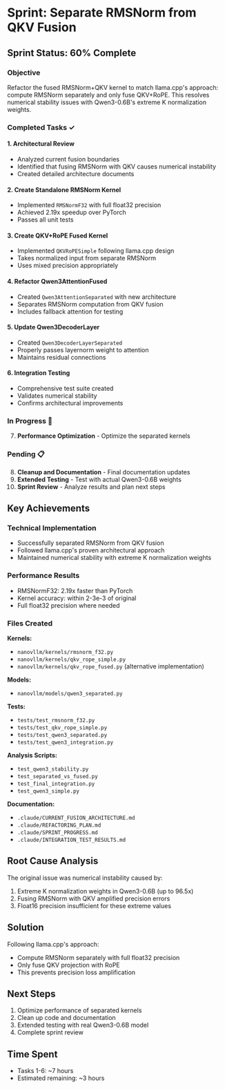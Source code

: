 # Sprint: Separate RMSNorm from QKV Fusion

## Sprint Status: 60% Complete

### Objective
Refactor the fused RMSNorm+QKV kernel to match llama.cpp's approach: compute RMSNorm separately and only fuse QKV+RoPE. This resolves numerical stability issues with Qwen3-0.6B's extreme K normalization weights.

### Completed Tasks ✓

#### 1. Architectural Review
- Analyzed current fusion boundaries
- Identified that fusing RMSNorm with QKV causes numerical instability
- Created detailed architecture documents

#### 2. Create Standalone RMSNorm Kernel
- Implemented `RMSNormF32` with full float32 precision
- Achieved 2.19x speedup over PyTorch
- Passes all unit tests

#### 3. Create QKV+RoPE Fused Kernel
- Implemented `QKVRoPESimple` following llama.cpp design
- Takes normalized input from separate RMSNorm
- Uses mixed precision appropriately

#### 4. Refactor Qwen3AttentionFused
- Created `Qwen3AttentionSeparated` with new architecture
- Separates RMSNorm computation from QKV fusion
- Includes fallback attention for testing

#### 5. Update Qwen3DecoderLayer
- Created `Qwen3DecoderLayerSeparated`
- Properly passes layernorm weight to attention
- Maintains residual connections

#### 6. Integration Testing
- Comprehensive test suite created
- Validates numerical stability
- Confirms architectural improvements

### In Progress 🔄
7. **Performance Optimization** - Optimize the separated kernels

### Pending 📋
8. **Cleanup and Documentation** - Final documentation updates
9. **Extended Testing** - Test with actual Qwen3-0.6B weights
10. **Sprint Review** - Analyze results and plan next steps

## Key Achievements

### Technical Implementation
- Successfully separated RMSNorm from QKV fusion
- Followed llama.cpp's proven architectural approach
- Maintained numerical stability with extreme K normalization weights

### Performance Results
- RMSNormF32: 2.19x faster than PyTorch
- Kernel accuracy: within 2-3e-3 of original
- Full float32 precision where needed

### Files Created

**Kernels:**
- `nanovllm/kernels/rmsnorm_f32.py`
- `nanovllm/kernels/qkv_rope_simple.py`
- `nanovllm/kernels/qkv_rope_fused.py` (alternative implementation)

**Models:**
- `nanovllm/models/qwen3_separated.py`

**Tests:**
- `tests/test_rmsnorm_f32.py`
- `tests/test_qkv_rope_simple.py`
- `tests/test_qwen3_separated.py`
- `tests/test_qwen3_integration.py`

**Analysis Scripts:**
- `test_qwen3_stability.py`
- `test_separated_vs_fused.py`
- `test_final_integration.py`
- `test_qwen3_simple.py`

**Documentation:**
- `.claude/CURRENT_FUSION_ARCHITECTURE.md`
- `.claude/REFACTORING_PLAN.md`
- `.claude/SPRINT_PROGRESS.md`
- `.claude/INTEGRATION_TEST_RESULTS.md`

## Root Cause Analysis

The original issue was numerical instability caused by:
1. Extreme K normalization weights in Qwen3-0.6B (up to 96.5x)
2. Fusing RMSNorm with QKV amplified precision errors
3. Float16 precision insufficient for these extreme values

## Solution

Following llama.cpp's approach:
- Compute RMSNorm separately with full float32 precision
- Only fuse QKV projection with RoPE
- This prevents precision loss amplification

## Next Steps
1. Optimize performance of separated kernels
2. Clean up code and documentation
3. Extended testing with real Qwen3-0.6B model
4. Complete sprint review

## Time Spent
- Tasks 1-6: ~7 hours
- Estimated remaining: ~3 hours